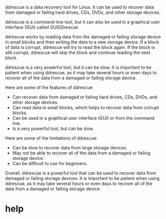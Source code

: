 ddrescue is a data recovery tool for Linux. It can be used to recover data from damaged or failing hard drives, CDs, DVDs, and other storage devices.

ddrescue is a command-line tool, but it can also be used in a graphical user interface (GUI) called GUIDDrescue.

ddrescue works by reading data from the damaged or failing storage device in small blocks and then writing the data to a new storage device. If a block of data is corrupt, ddrescue will try to read the block again. If the block is still corrupt, ddrescue will skip the block and continue reading the next block.

ddrescue is a very powerful tool, but it can be slow. It is important to be patient when using ddrescue, as it may take several hours or even days to recover all of the data from a damaged or failing storage device.

Here are some of the features of ddrescue:

* Can recover data from damaged or failing hard drives, CDs, DVDs, and other storage devices.
* Can read data in small blocks, which helps to recover data from corrupt blocks.
* Can be used in a graphical user interface (GUI) or from the command line.
* Is a very powerful tool, but can be slow.

Here are some of the limitations of ddrescue:

* Can be slow to recover data from large storage devices.
* May not be able to recover all of the data from a damaged or failing storage device.
* Can be difficult to use for beginners.

Overall, ddrescue is a powerful tool that can be used to recover data from damaged or failing storage devices. It is important to be patient when using ddrescue, as it may take several hours or even days to recover all of the data from a damaged or failing storage device.




# help 

```

```
